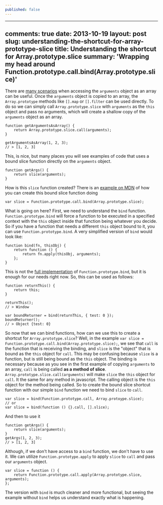 ```yaml
---
published: false
---
```


---
comments: true
date: 2013-10-19
layout: post
slug: understanding-the-shortcut-for-array-prototype-slice
title: Understanding the shortcut for Array.prototype.slice
summary: 'Wrapping my head around Function.prototype.call.bind(Array.prototype.slice)'
---
There are [many scenarios](https://developer.mozilla.org/en-US/docs/Web/JavaScript/Reference/Functions_and_function_scope/arguments#Examples) when accessing the `arguments` object as an array can be useful. Once the `arguments` object is copied to an array, the `Array.prototype` methods like `[].map` or `[].filter` can be used directly. To do so we can simply call `Array.prototype.slice` with `arguments` as the `this` object and pass no arguments, which will create a shallow copy of the `arguments` object as an array.

    function getArgumentsAsArray() {
        return Array.prototype.slice.call(arguments);
    }
    
    getArgumentsAsArray(1, 2, 3);
    // > [1, 2, 3]
    
This, is nice, but many places you will see examples of code that uses a bound slice function directly on the `arguments` object.

    function getArgs() {
        return slice(arguments);
    }

How is this `slice` function created? There is an [example on MDN](https://developer.mozilla.org/en-US/docs/Web/JavaScript/Reference/Global_Objects/Function/bind#Supplemental) of how you can create this bound slice function doing

    var slice = Function.prototype.call.bind(Array.prototype.slice);
    
What is going on here? First, we need to understand the `bind` function. `Function.prototype.bind` will force a function to be executed in a specified context with the `this` object inside that function being whatever you decide. So if you have a function that needs a different `this` object bound to it, you can use `Function.prototype.bind`. A very simplified version of `bind` would look like:

    function bind(fn, thisObj) {
        return function () {
            return fn.apply(thisObj, arguments);
        };
    }
    
This is not the [full implementation](https://developer.mozilla.org/en-US/docs/Web/JavaScript/Reference/Global_Objects/Function/bind#Compatibility) of `Function.prototype.bind`, but it is enough for our needs right now. So, this can be used as follows:

    function returnThis() {
        return this;
    }
    
    returnThis();
    // > Window
    
    var boundReturner = bind(returnThis, { test: 0 });
    boundReturner();
    // > Object {test: 0}
    
So now that we can bind functions, how can we use this to create a shortcut for `Array.prototype.slice`? Well, in the example `var slice = Function.prototype.call.bind(Array.prototype.slice);`, we see that `call` is the function that is receiving the binding, and `slice` is the "object" that is bound as the `this` object for `call`. This may be confusing because `slice` is a function, but is still being bound as the `this` object. The binding is necessary because as you see in the first example of copying `arguments` to an array, `call` is being called **as a method of slice**. `Array.prototype.slice.call(arguments)` will make `slice` the `this` object for `call`. It the same for any method in javascript. The calling object is the `this` object for the method being called. So to create the bound slice shortcut function with our simple `bind` function we need to bind `slice` to `call`.

    var slice = bind(Function.prototype.call, Array.protoype.slice);
    // or 
    var slice = bind(function () {}.call, [].slice);
    
And then to use it

    function getArgs() {
        return slice(arguments);
    }
    getArgs(1, 2, 3);
    // > [1, 2, 3]
    
Although, if we don't have access to a `bind` function, we don't have to use it. We can utilize `Function.prototype.apply` to apply `slice` to `call` and pass our `arguments` object.

    var slice = function () {
        return Function.prototype.call.apply(Array.prototype.slice, arguments);
    };
    
The version with `bind` is much cleaner and more functional, but seeing the example without `bind` helps us understand exactly what is happening.